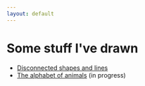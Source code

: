 ```yaml
---
layout: default
---
```


# Some stuff I've drawn

- [Disconnected shapes and lines ](/drawings/lines-and-shapes)
- [The alphabet of animals](/drawings/alphabet-animals) (in progress)

